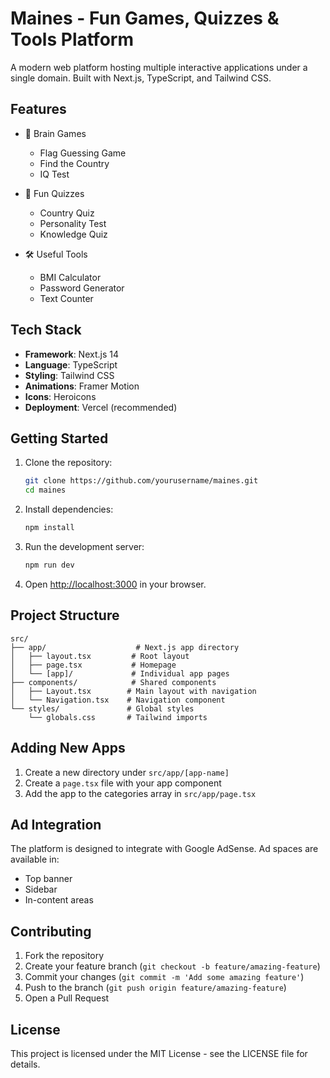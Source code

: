 # Maines - Fun Games, Quizzes & Tools Platform

A modern web platform hosting multiple interactive applications under a single domain. Built with Next.js, TypeScript, and Tailwind CSS.

## Features

- 🧠 Brain Games
  - Flag Guessing Game
  - Find the Country
  - IQ Test

- 🎲 Fun Quizzes
  - Country Quiz
  - Personality Test
  - Knowledge Quiz

- 🛠️ Useful Tools
  - BMI Calculator
  - Password Generator
  - Text Counter

## Tech Stack

- **Framework**: Next.js 14
- **Language**: TypeScript
- **Styling**: Tailwind CSS
- **Animations**: Framer Motion
- **Icons**: Heroicons
- **Deployment**: Vercel (recommended)

## Getting Started

1. Clone the repository:
   ```bash
   git clone https://github.com/yourusername/maines.git
   cd maines
   ```

2. Install dependencies:
   ```bash
   npm install
   ```

3. Run the development server:
   ```bash
   npm run dev
   ```

4. Open [http://localhost:3000](http://localhost:3000) in your browser.

## Project Structure

```
src/
├── app/                    # Next.js app directory
│   ├── layout.tsx         # Root layout
│   ├── page.tsx           # Homepage
│   └── [app]/             # Individual app pages
├── components/            # Shared components
│   ├── Layout.tsx        # Main layout with navigation
│   └── Navigation.tsx    # Navigation component
└── styles/               # Global styles
    └── globals.css       # Tailwind imports
```

## Adding New Apps

1. Create a new directory under `src/app/[app-name]`
2. Create a `page.tsx` file with your app component
3. Add the app to the categories array in `src/app/page.tsx`

## Ad Integration

The platform is designed to integrate with Google AdSense. Ad spaces are available in:
- Top banner
- Sidebar
- In-content areas

## Contributing

1. Fork the repository
2. Create your feature branch (`git checkout -b feature/amazing-feature`)
3. Commit your changes (`git commit -m 'Add some amazing feature'`)
4. Push to the branch (`git push origin feature/amazing-feature`)
5. Open a Pull Request

## License

This project is licensed under the MIT License - see the LICENSE file for details.
